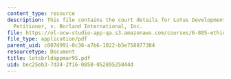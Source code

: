 ```yaml
---
content_type: resource
description: This file contains the court details for Lotus Development Corporation,
  Petitioner, v. Borland International, Inc.
file: https://ol-ocw-studio-app-qa.s3.amazonaws.com/courses/6-805-ethics-and-the-law-on-the-electronic-frontier-fall-2005/bec25eb37d342f16085005289525844d_lotsbrldappmar95.pdf
file_type: application/pdf
parent_uid: c807d991-0c36-a7b6-1022-b5e758877384
resourcetype: Document
title: lotsbrldappmar95.pdf
uid: bec25eb3-7d34-2f16-0850-05289525844d
---
```


